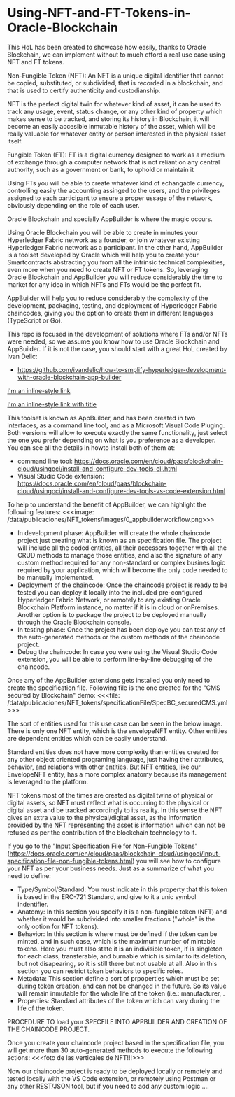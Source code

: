# Using-NFT-and-FT-Tokens-in-Oracle-Blockchain
This HoL has been created to showcase how easily, thanks to Oracle Blockchain, we can implement without to much efford a real use case using NFT and FT tokens.

Non-Fungible Token (NFT): An NFT is a unique digital identifier that cannot be copied, substituted, or subdivided, that is recorded in a blockchain, and that is used to certify authenticity and custodianship. 

NFT is the perfect digital twin for whatever kind of asset, it can be used to track any usage, event, status change, or any other kind of property which makes sense to be tracked, and storing its history in Blockchain, it will become an easily accesible inmutable history of the asset, which will be really valuable for whatever entity or person interested in the physical asset itself.


Fungible Token (FT): FT is a digital currency designed to work as a medium of exchange through a computer network that is not reliant on any central authority, such as a government or bank, to uphold or maintain it

Using FTs you will be able to create whatever kind of echangable currency, controlling easily the accounting assinged to the users, and the privileges assigned to each participant to ensure a proper ussage of the network, obviously depending on the role of each user. 



Oracle Blockchain and specially AppBuilder is where the magic occurs. 

Using Oracle Blockchain you will be able to create in minutes your Hyperledger Fabric network as a founder, or join whatever existing Hyperledger Fabric network as a participant. In the other hand, AppBuilder is a toolset developed by Oracle which will help you to create your Smartcontracts abstracting you from all the intrinsic technical complexities, even more when you need to create NFT or FT tokens. So, leveraging Oracle Blockchain and AppBuilder you will reduce considerably the time to market for any idea in which NFTs and FTs would be the perfect fit.

AppBuilder will help you to reduce considerably the complexity of the development, packaging, testing, and deployment of Hyperledger Fabric chaincodes, giving you the option to create them in different languages (TypeScript or Go).

This repo is focused in the development of solutions where FTs and/or NFTs were needed, so we assume you know how to use Oracle Blockchain and AppBuilder. If it is not the case, you should start with a great HoL created by Ivan Delic:
- https://github.com/ivandelic/how-to-smplify-hyperledger-development-with-oracle-blockchain-app-builder

[I'm an inline-style link](https://www.google.com)

[I'm an inline-style link with title](https://www.google.com "Google's Homepage")


This toolset is known as AppBuilder, and has been created in two interfaces, as a command line tool, and as a Microsoft Visual Code Pluging. Both versions will allow to execute exactly the same functionality, just select the one you prefer depending on what is you preference as a developer. You can see all the details in howto install both of them at:
 - command line tool:
	https://docs.oracle.com/en/cloud/paas/blockchain-cloud/usingoci/install-and-configure-dev-tools-cli.html
 - Visual Studio Code extension:
	https://docs.oracle.com/en/cloud/paas/blockchain-cloud/usingoci/install-and-configure-dev-tools-vs-code-extension.html

To help to understand the benefit of AppBuilder, we can highlight the following features:
<<<image: /data/publicaciones/NFT_tokens/images/0_appbuilderworkflow.png>>>
- In development phase: AppBuilder will create the whole chaincode project just creating what is known as an specification file. The project will include all the coded entities, all their accessors together with all the CRUD methods to manage those entities, and also the signature of any custom method required for any non-standard or complex busines logic required by your application, which will become the only code needed to be manually implemented.
- Deployment of the chaincode: Once the chaincode project is ready to be tested you can deploy it locally into the included pre-configured Hyperledger Fabric Network, or remotely to any existing Oracle Blockchain Platform instance, no matter if it is in cloud or onPremises. Another option is to package the project to be deployed manually through the Oracle Blockchain console.  
- In testing phase: Once the project has been deploye you can test any of the auto-generated methods or the custom methods of the chaincode project.
- Debug the chaincode: In case you were using the Visual Studio Code extension, you will be able to perform line-by-line debugging of the chaincode.
  
Once any of the AppBuilder extensions gets installed you only need to create the specification file. Following file is the one created for the "CMS secured by Blockchain" demo:
<<<file: /data/publicaciones/NFT_tokens/specificationFile/SpecBC_securedCMS.yml>>>

The sort of entities used for this use case can be seen in the below image. There is only one NFT entity, which is the envelopeNFT entity. Other entities are dependent entities which can be easily understand.

Standard entities does not have more complexity than entities created for any other object oriented programing language, just having their attributes, behavior, and relations with other entities. But NFT entities, like our EnvelopeNFT entity, has a more complex anatomy because its management is leveraged to the platform.

NFT tokens most of the times are created as digital twins of physical or digital assets, so NFT must reflect what is occurring to the physical or digital asset and be tracked accordingly to its reality. In this sense the NFT gives an extra value to the physical/digital asset, as the information provided by the NFT representing the asset is information which can not be refused as per the contribution of the blockchain technology to it.

If you go to the "Input Specification File for Non-Fungible Tokens" (https://docs.oracle.com/en/cloud/paas/blockchain-cloud/usingoci/input-specification-file-non-fungible-tokens.html) you will see how to configure your NFT as per your business needs. Just as a summarize of what you need to define:
- Type/Symbol/Standard: You must indicate in this property that this token is based in the ERC-721 Standard, and give to it a unic symbol indentifier.
- Anatomy: In this section you specify it is a non-fungible token (NFT) and whether it would be subdivided into smaller fractions ("whole" is the only option for NFT tokens).
- Behavior: In this section is where must be defined if the token can be minted, and in such case, which is the maximum number of mintable tokens. Here you must also state it is an indivisible token, if is singleton for each class, transferable, and burnable which is similar to its deletion, but not disapearing, so it is still there but not usable at all. Also in this section you can restrict token behaviors to specific roles.
- Metadata: This section define a sort of prpoperties which must be set during token creation, and can not be changed in the future. So its value will remain inmutable for the whole life of the token (i.e.: manufacturer, .
- Properties: Standard attributes of the token which can vary during the life of the token. 



PROCEDURE TO load your SPECFILE INTO APPBUILDER AND CREATION OF THE CHAINCODE PROJECT.



Once you create your chaincode project based in the specification file, you will get more than 30 auto-generated methods to execute the following actions:
<<<foto de las verticales de NFT!!!>>>






Now our chaincode project is ready to be deployed locally or remotely and tested locally with the VS Code extension, or remotely using Postman or any other REST/JSON tool, but if you need to add any custom logic ....

